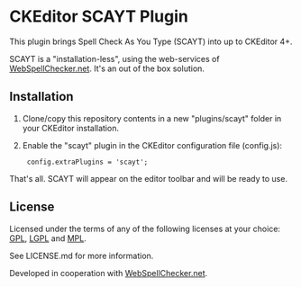 CKEditor SCAYT Plugin
=====================

This plugin brings Spell Check As You Type (SCAYT) into up to CKEditor 4+.

SCAYT is a "installation-less", using the web-services of [WebSpellChecker.net](https://www.webspellchecker.net/). It's an out of the box solution.

Installation
------------

1. Clone/copy this repository contents in a new "plugins/scayt" folder in your CKEditor installation.
2. Enable the "scayt" plugin in the CKEditor configuration file (config.js):

        config.extraPlugins = 'scayt';

That's all. SCAYT will appear on the editor toolbar and will be ready to use.

License
-------

Licensed under the terms of any of the following licenses at your choice: [GPL](https://www.gnu.org/licenses/gpl.html), [LGPL](https://www.gnu.org/licenses/lgpl.html) and [MPL](https://www.mozilla.org/MPL/MPL-1.1.html).

See LICENSE.md for more information.

Developed in cooperation with [WebSpellChecker.net](https://www.webspellchecker.net/).
